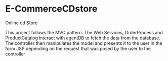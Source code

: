 # E-CommerceCDstore
Online cd Store 

This project follows the MVC pattern.
The Web Services, OrderProcess and ProductCatalog interact with agentDB to fetch the data from the database.
The controller then manipulates the model and presents it to the user in the form JSP depending on the request that was posed by 
the user to the controller
